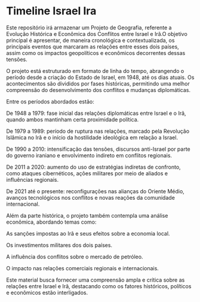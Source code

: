 # Timeline Israel Ira
Este repositório irá armazenar um Projeto de Geografia, referente a Evolução Histórica e Econômica dos Conflitos entre Israel e Irã.O objetivo principal é apresentar, de maneira cronológica e contextualizada, os principais eventos que marcaram as relações entre esses dois países, assim como os impactos geopolíticos e econômicos decorrentes dessas tensões.

O projeto está estruturado em formato de linha do tempo, abrangendo o período desde a criação do Estado de Israel, em 1948, até os dias atuais. Os acontecimentos são divididos por fases históricas, permitindo uma melhor compreensão do desenvolvimento dos conflitos e mudanças diplomáticas.

Entre os períodos abordados estão:

De 1948 a 1979: fase inicial das relações diplomáticas entre Israel e o Irã, quando ambos mantinham certa proximidade política.

De 1979 a 1989: período de ruptura nas relações, marcado pela Revolução Islâmica no Irã e o início da hostilidade ideológica em relação a Israel.

De 1990 a 2010: intensificação das tensões, discursos anti-Israel por parte do governo iraniano e envolvimento indireto em conflitos regionais.

De 2011 a 2020: aumento do uso de estratégias indiretas de confronto, como ataques cibernéticos, ações militares por meio de aliados e influências regionais.

De 2021 até o presente: reconfigurações nas alianças do Oriente Médio, avanços tecnológicos nos conflitos e novas reações da comunidade internacional.

Além da parte histórica, o projeto também contempla uma análise econômica, abordando temas como:

As sanções impostas ao Irã e seus efeitos sobre a economia local.

Os investimentos militares dos dois países.

A influência dos conflitos sobre o mercado de petróleo.

O impacto nas relações comerciais regionais e internacionais.

Este material busca fornecer uma compreensão ampla e crítica sobre as relações entre Israel e Irã, destacando como os fatores históricos, políticos e econômicos estão interligados.
